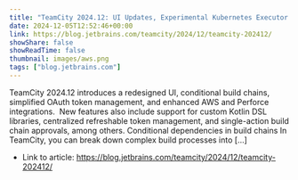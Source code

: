 ```yaml
---
title: "TeamCity 2024.12: UI Updates, Experimental Kubernetes Executor Mode, Conditional Dependencies in Build Chains, and More"
date: 2024-12-05T12:52:46+00:00
link: https://blog.jetbrains.com/teamcity/2024/12/teamcity-202412/
showShare: false
showReadTime: false
thumbnail: images/aws.png
tags: ["blog.jetbrains.com"]
---
```

TeamCity 2024.12 introduces a redesigned UI, conditional build chains, simplified OAuth token management, and enhanced AWS and Perforce integrations.  New features also include support for custom Kotlin DSL libraries, centralized refreshable token management, and single-action build chain approvals, among others. Conditional dependencies in build chains In TeamCity, you can break down complex build processes into […]

- Link to article: https://blog.jetbrains.com/teamcity/2024/12/teamcity-202412/